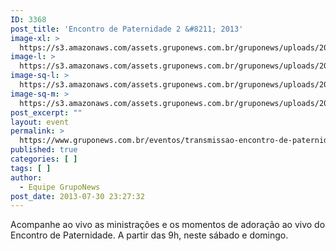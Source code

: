 ```yaml
---
ID: 3368
post_title: 'Encontro de Paternidade 2 &#8211; 2013'
image-xl: >
  https://s3.amazonaws.com/assets.gruponews.com.br/gruponews/uploads/2013/07/encontro-paternidade-2013-transmissao.jpg
image-l: >
  https://s3.amazonaws.com/assets.gruponews.com.br/gruponews/uploads/2013/07/encontro-paternidade-2013-transmissao.jpg
image-sq-l: >
  https://s3.amazonaws.com/assets.gruponews.com.br/gruponews/uploads/2013/07/encontro-paternidade-2013-transmissao.jpg
image-sq-m: >
  https://s3.amazonaws.com/assets.gruponews.com.br/gruponews/uploads/2013/07/encontro-paternidade-2013-transmissao-720x353.jpg
post_excerpt: ""
layout: event
permalink: >
  https://www.gruponews.com.br/eventos/transmissao-encontro-de-paternidade-2-2013
published: true
categories: [ ]
tags: [ ]
author:
  - Equipe GrupoNews
post_date: 2013-07-30 23:27:32
---
```

Acompanhe ao vivo as ministrações e os momentos de adoração ao vivo do Encontro de Paternidade. A partir das 9h, neste sábado e domingo.